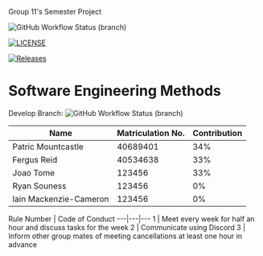 Group 11's Semester Project

![GitHub Workflow Status (branch)](https://img.shields.io/github/actions/workflow/status/group11sem/set08103/main.yml?branch=master)

[![LICENSE](https://img.shields.io/github/license/group11sem/set08103.svg?style=flat-square)](https://github.com/group11sem/set08103/blob/master/LICENSE)

[![Releases](https://img.shields.io/github/release/group11sem/set08103/all.svg?style=flat-square)](https://github.com/group11sem/set08103/releases)

# Software Engineering Methods
Develop Branch: ![GitHub Workflow Status (branch)](https://img.shields.io/github/actions/workflow/status/group11sem/set08103/main.yml?branch=develop)

Name | Matriculation No. | Contribution
---|---|---
Patric Mountcastle | 40689401 | 34%
Fergus Reid | 40534638 | 33%
Joao Tome | 123456 | 33%
Ryan Souness | 123456 | 0%
Iain Mackenzie-Cameron | 123456 | 0%


Rule Number | Code of Conduct
---|---|---
1 | Meet every week for half an hour and discuss tasks for the week
2 | Communicate using Discord
3 | Inform other group mates of meeting cancellations at least one hour in advance

